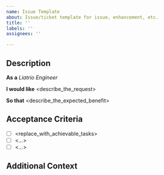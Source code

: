 ```yaml
---
name: Issue Template
about: Issue/ticket template for issue, enhancement, etc.
title: ''
labels: ''
assignees: ''

---
```


## Description
<!--What needs to be improved/fixed? What should be done? Has there been any related work
before?-->

**As a** *Liatrio Engineer*

**I would like** <describe_the_request>

**So that** <describe_the_expected_benefit>

## Acceptance Criteria
<!-- Define specific, achievable, measurable requirements for this issue to be considered complete.-->

- [ ] <replace_with_achievable_tasks>
- [ ] <...>
- [ ] <...>

## Additional Context
<!--Add any relevant details, links, or screenshots.-->
